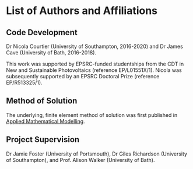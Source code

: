 # List of Authors and Affiliations

## Code Development

Dr Nicola Courtier (University of Southampton, 2016-2020) and
Dr James Cave (University of Bath, 2016-2018).

This work was supported by EPSRC-funded studentships from
the CDT in New and Sustainable Photovoltaics (reference EP/L01551X/1).
Nicola was subsequently supported by an EPSRC Doctoral Prize (reference EP/R513325/1).


## Method of Solution

The underlying, finite element method of solution was first published in [Applied Mathematical Modelling](https://doi.org/10.1016/j.apm.2018.06.051).


## Project Supervision

Dr Jamie Foster (University of Portsmouth),
Dr Giles Richardson (University of Southampton), and
Prof. Alison Walker (University of Bath).
